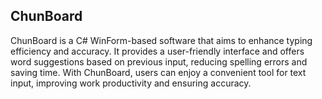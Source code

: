 ## ChunBoard
ChunBoard is a C# WinForm-based software that aims to enhance typing efficiency and accuracy. It provides a user-friendly interface and offers word suggestions based on previous input, reducing spelling errors and saving time. With ChunBoard, users can enjoy a convenient tool for text input, improving work productivity and ensuring accuracy.
